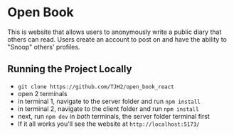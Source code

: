 # Open Book
This is website that allows users to anonymously write a public diary that others can read. Users create an account to post on and have the ability to "Snoop" others' profiles.


## Running the Project Locally
- `git clone https://github.com/TJH2/open_book_react`
- open 2 terminals
- in terminal 1, navigate to the server folder and run `npm install`
- in terminal 2, navigate to the client folder and run `npm install`
- next, run `npm dev` in *both* terminals, the server folder terminal first
- If it all works you'll see the website at `http://localhost:5173/`